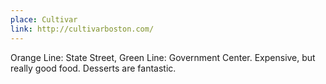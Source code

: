 ```yaml
---
place: Cultivar
link: http://cultivarboston.com/
---
```

Orange Line: State Street, Green Line: Government Center. Expensive, but really good food.  Desserts are fantastic.